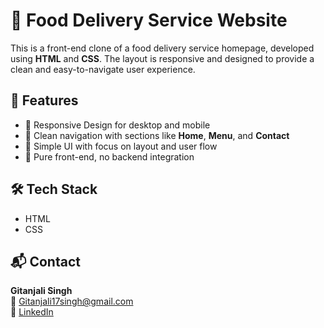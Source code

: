 # 🍔 Food Delivery Service Website

This is a front-end clone of a food delivery service homepage, developed using **HTML** and **CSS**. The layout is responsive and designed to provide a clean and easy-to-navigate user experience.

## 🚀 Features

- 🔹 Responsive Design for desktop and mobile
- 🔹 Clean navigation with sections like **Home**, **Menu**, and **Contact**
- 🔹 Simple UI with focus on layout and user flow
- 🔹 Pure front-end, no backend integration

## 🛠️ Tech Stack

- HTML
- CSS


## 📬 Contact

**Gitanjali Singh**  
📧 Gitanjali17singh@gmail.com  
🔗 [LinkedIn](https://www.linkedin.com/in/gitanjali-singh-aa6b24219)


